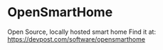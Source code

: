 # OpenSmartHome
 Open Source, locally hosted smart home
 Find it at: https://devpost.com/software/opensmarthome
